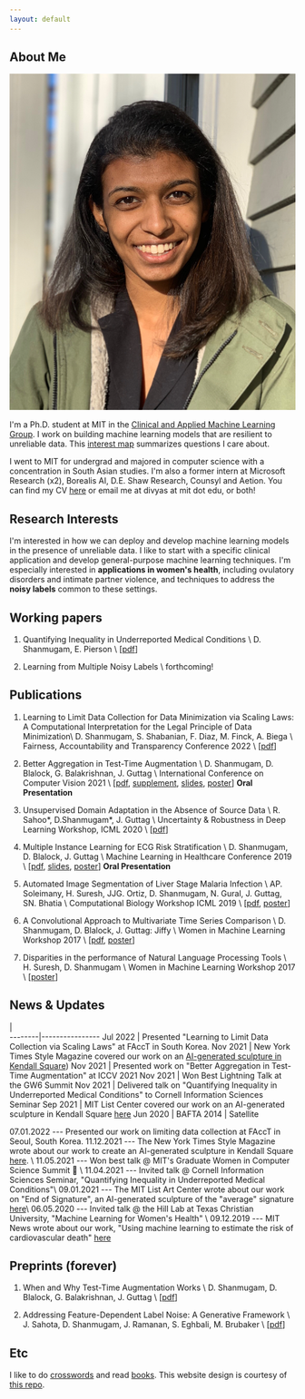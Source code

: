 ```yaml
---
layout: default
---
```


## About Me

<img class="profile-picture" src="profile.png">

I'm a Ph.D. student at MIT in the [Clinical and Applied Machine Learning Group](ddig.mit.edu). I work on building machine learning models that are resilient to unreliable data. This [interest map](pdfs/interest_map.pdf) summarizes questions I care about.

I went to MIT for undergrad and majored in computer science with a concentration in South Asian studies. I'm also a former intern at Microsoft Research (x2), Borealis AI, D.E. Shaw Research, Counsyl and Aetion. You can find my CV [here](pdfs/cv_11_19_2021.pdf) or email me at divyas at mit dot edu, or both! 

## Research Interests

I'm interested in how we can deploy and develop machine learning models in the presence of unreliable data. I like to start with a specific clinical application and develop general-purpose machine learning techniques. I'm especially interested in **applications in women's health**, including ovulatory disorders and intimate partner violence, and techniques to address the **noisy labels** common to these settings.

## Working papers

1. Quantifying Inequality in Underreported Medical Conditions \\
D. Shanmugam, E. Pierson \\
[[pdf](pdfs/rp_ml4h_2021.pdf)] 


3. Learning from Multiple Noisy Labels \\
forthcoming! 

## Publications

1. Learning to Limit Data Collection for Data Minimization via Scaling Laws: A Computational Interpretation for the Legal Principle  of Data Minimization\\
D. Shanmugam, S. Shabanian, F. Diaz, M. Finck, A. Biega \\
Fairness, Accountability and Transparency Conference 2022 \\
[[pdf](pdfs/facct_2022_lldc.pdf)]


2. Better Aggregation in Test-Time Augmentation \\
D. Shanmugam, D. Blalock, G. Balakrishnan, J. Guttag \\
International Conference on Computer Vision 2021 \\
[[pdf](pdfs/tta_iccv_2021.pdf), [supplement](pdfs/2021_ICCV_TTA_supplement.pdf), [slides](pdfs/tta_iccv_slides.pdf), [poster](pdfs/tta_iccv_poster.pdf)] **Oral Presentation**




3. Unsupervised Domain Adaptation in the Absence of Source Data \\
R. Sahoo\*, D.Shanmugam\*, J. Guttag \\
Uncertainty & Robustness in Deep Learning Workshop, ICML 2020 \\
[[pdf](pdfs/udl_icml_2020.pdf)]

4. Multiple Instance Learning for ECG Risk Stratification \\
D. Shanmugam, D. Blalock, J. Guttag \\
Machine Learning in Healthcare Conference 2019 \\
[[pdf](pdfs/ecg_mlhc_2019.pdf), [slides](pdfs/ecg_mlhc_slides.pdf), [poster](pdfs/ecg_mlhc_poster.pdf)] **Oral Presentation**

5. Automated Image Segmentation of Liver Stage Malaria Infection \\
AP. Soleimany, H. Suresh, JJG. Ortiz, D. Shanmugam, N. Gural, J. Guttag, SN. Bhatia \\
Computational Biology Workshop ICML 2019 \\
[[pdf](pdfs/icml_workshop_2019.pdf), [poster](pdfs/icml_2019_poster.pdf)]

6. A Convolutional Approach to Multivariate Time Series Comparison \\
D. Shanmugam, D. Blalock, J. Guttag: Jiffy \\
Women in Machine Learning Workshop 2017 \\
[[pdf](pdfs/jiffy.pdf), [poster](pdfs/jiffy_wiml_poster.pdf)]

7. Disparities in the performance of Natural Language Processing Tools \\
H. Suresh, D. Shanmugam \\
Women in Machine Learning Workshop 2017 \\
[[poster](pdfs/wimlposter_2017.pdf)]
 

## News & Updates

 |  
--------|----------------
Jul 2022 | Presented "Learning to Limit Data Collection via Scaling Laws" at FAccT in South Korea.
Nov 2021 | New York Times Style Magazine covered our work on an [AI-generated sculpture in Kendall Square](https://www.nytimes.com/2021/11/12/t-magazine/agnieszka-kurant-art.html))
Nov 2021 | Presented work on "Better Aggregation in Test-Time Augmentation" at ICCV 2021
Nov 2021 | Won Best Lightning Talk at the GW6 Summit
Nov 2021 | Delivered talk on "Quantifying Inequality in Underreported Medical Conditions" to Cornell Information Sciences Seminar
Sep 2021 | MIT List Center covered our work on an AI-generated sculpture in Kendall Square [here](https://listart.mit.edu/agnieszka-kurant-end-signature-2020-21)
Jun 2020 | BAFTA 
2014 | Satellite 


07.01.2022 --- Presented our work on limiting data collection at FAccT in Seoul, South Korea.
11.12.2021 --- The New York Times Style Magazine wrote about our work to create an AI-generated sculpture in Kendall Square [here](https://www.nytimes.com/2021/11/12/t-magazine/agnieszka-kurant-art.html). \\
11.05.2021 --- Won best talk @ MIT's Graduate Women in Computer Science Summit 🥳 \\
11.04.2021 --- Invited talk @ Cornell Information Sciences Seminar, "Quantifying Inequality in Underreported Medical Conditions"\\
09.01.2021 --- The MIT List Art Center wrote about our work on "End of Signature", an AI-generated sculpture of the "average" signature [here](https://listart.mit.edu/agnieszka-kurant-end-signature-2020-21)\\
06.05.2020 --- Invited talk @  the Hill Lab at Texas Christian University, "Machine Learning for Women's Health" \\
09.12.2019 --- MIT News wrote about our work, "Using machine learning to estimate the risk of cardiovascular 
death" [here](http://news.mit.edu/2019/using-machine-learning-estimate-risk-cardiovascular-death-0912)

## Preprints (forever)

1. When and Why Test-Time Augmentation Works \\
D.  Shanmugam, D. Blalock, G. Balakrishnan, J. Guttag \\
[[pdf](pdfs/when_and_why.pdf)] 


2. Addressing Feature-Dependent Label Noise: A Generative Framework \\
J. Sahota, D. Shanmugam, J. Ramanan, S. Eghbali, M. Brubaker \\
[[pdf](pdfs/KDD_2019_label_noise_correction.pdf)]

## Etc

I like to do [crosswords](xwords) and read [books](books). This website design is courtesy of [this repo](https://github.com/ankitsultana/researcher).
